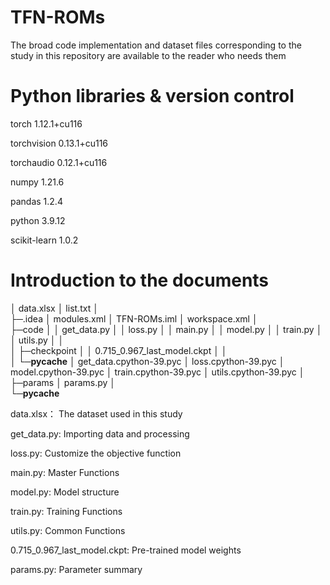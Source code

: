 # TFN-ROMs
The broad code implementation and dataset files corresponding to the study in this repository are available to the reader who needs them

# Python libraries & version control
torch                     1.12.1+cu116

torchvision               0.13.1+cu116

torchaudio                0.12.1+cu116

numpy                     1.21.6

pandas                    1.2.4

python                    3.9.12

scikit-learn              1.0.2

# Introduction to the documents
│  data.xlsx
│  list.txt
│  
├─.idea
│      modules.xml
│      TFN-ROMs.iml
│      workspace.xml
│      
├─code
│  │  get_data.py
│  │  loss.py
│  │  main.py
│  │  model.py
│  │  train.py
│  │  utils.py
│  │  
│  ├─checkpoint
│  │      0.715_0.967_last_model.ckpt
│  │      
│  └─__pycache__
│          get_data.cpython-39.pyc
│          loss.cpython-39.pyc
│          model.cpython-39.pyc
│          train.cpython-39.pyc
│          utils.cpython-39.pyc
│          
├─params
│      params.py
│      
└─__pycache__

data.xlsx： The dataset used in this study

get_data.py: Importing data and processing

loss.py: Customize the objective function

main.py: Master Functions

model.py: Model structure

train.py: Training Functions

utils.py: Common Functions

0.715_0.967_last_model.ckpt: Pre-trained model weights

params.py: Parameter summary
